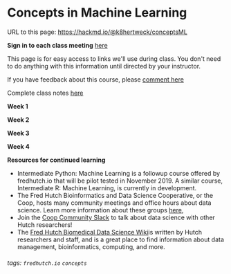 Concepts in Machine Learning
====

URL to this page: https://hackmd.io/@k8hertweck/conceptsML

**Sign in to each class meeting** [here](https://goo.gl/forms/j4MbWJuPoIYeJET12)

This page is for easy access to links we'll use during class. You don't need to do anything with this information until directed by your instructor. 

If you have feedback about this course, please [comment here](https://goo.gl/forms/Bw8dTV0Wghq2iG5i2)

Complete class notes [here](https://github.com/fredhutchio/data_for_data_science)

**Week 1**


**Week 2**

 
**Week 3**

    
**Week 4**


**Resources for continued learning**
* Intermediate Python: Machine Learning is a followup course offered by fredhutch.io that will be pilot tested in November 2019. A similar course, Intermediate R: Machine Learning, is currently in development.
* The Fred Hutch Bioinformatics and Data Science Cooperative, or the Coop, hosts many community meetings and office hours about data science. Learn more information about these groups [here](https://research.fhcrc.org/coop/en/community/hosted-groups.html), 
* Join the [Coop Community Slack](https://join.slack.com/t/fhbig/shared_invite/enQtMzUyMDIxNzk3MDU3LWE5NGUyMTY1NGU0N2VmMmEyNTM5YzM1MmNlMTk2YmM1OWNkMmJiNTQxMTQ4OTNkMTFjMjk3M2Q0MzkwYzQ3NDA) to talk about data science with other Hutch researchers! 
* The [Fred Hutch Biomedical Data Science Wiki](https://sciwiki.fredhutch.org)is written by Hutch researchers and staff, and is a great place to find information about data management, bioinformatics, computing, and more.

###### tags: `fredhutch.io` `concepts`
